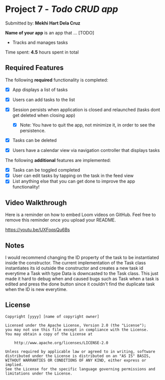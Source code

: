 # Project 7 - *Todo CRUD app*

Submitted by: **Mekhi Hart Dela Cruz**

**Name of your app** is an app that ... [TODO] 
- Tracks and manages tasks

Time spent: **4.5** hours spent in total

## Required Features

The following **required** functionality is completed:

- [X] App displays a list of tasks
- [X] Users can add tasks to the list
- [X] Session persists when application is closed and relaunched (tasks dont get deleted when closing app) 
  - [X] Note: You have to quit the app, not minimize it, in order to see the persistence.
- [X] Tasks can be deleted
- [X] Users have a calendar view via navigation controller that displays tasks	


The following **additional** features are implemented:

- [X] Tasks can be toggled completed
- [X] User can edit tasks by tapping on the task in the feed view
- [X] List anything else that you can get done to improve the app functionality!

## Video Walkthrough

Here is a reminder on how to embed Loom videos on GitHub. Feel free to remove this reminder once you upload your README. 

https://youtu.be/UXFoqsQu6Bs

## Notes

I would recommend changing the ID property of the task to be instantiated inside the constructor. The current implementation of the Task class instantiates its id outside the constructor and creates a new task id everytime a Task with type Data is downcasted to the Task class. This just made it hard to debug when and caused bugs such as Task when a task is edited and press the done button since it couldn't find the duplicate task when the ID is new everytime.

## License

    Copyright [yyyy] [name of copyright owner]

    Licensed under the Apache License, Version 2.0 (the "License");
    you may not use this file except in compliance with the License.
    You may obtain a copy of the License at

        http://www.apache.org/licenses/LICENSE-2.0

    Unless required by applicable law or agreed to in writing, software
    distributed under the License is distributed on an "AS IS" BASIS,
    WITHOUT WARRANTIES OR CONDITIONS OF ANY KIND, either express or implied.
    See the License for the specific language governing permissions and
    limitations under the License.
